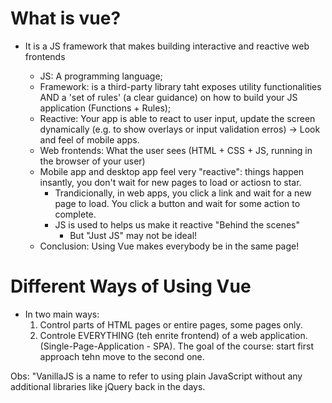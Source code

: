 # What is vue?
- It is a JS framework that makes building interactive and reactive web frontends
    - JS: A programming language;
    - Framework: is a third-party library taht exposes utility functionalities AND a 'set of rules' (a clear guidance) on how to build your JS application (Functions + Rules);
    - Reactive: Your app is able to react to user input, update the screen dynamically (e.g. to show overlays or input validation erros) -> Look and feel of mobile apps.
    - Web frontends: What the user sees (HTML + CSS + JS, running in the browser of your user)
    - Mobile app and desktop app feel very "reactive": things happen insantly, you don't wait for new pages to load or actiosn to star.
        - Trandicionally, in web apps, you click a link and wait for a new page to load. You click a button and wait for some action to complete.
        - JS is used to helps us make it reactive "Behind the scenes"
            * But "Just JS" may not be ideal!

    * Conclusion: Using Vue makes everybody be in the same page!

# Different Ways of Using Vue
- In two main ways:
    1) Control parts of HTML pages or entire pages, some pages only.
    2) Controle EVERYTHING (teh enrite frontend) of a web application. (Single-Page-Application - SPA).
    The goal of the course: start first approach tehn move to the second one.

Obs: "VanillaJS is a name to refer to using plain JavaScript without any additional libraries like jQuery back in the days.